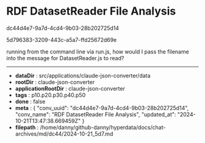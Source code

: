 # RDF DatasetReader File Analysis

dc44d4e7-9a7d-4cd4-9b03-28b202725d14

5d796383-3209-443c-a5a7-ffd25672d69e

running from the command line via run.js, how would I pass the filename into the message for DatasetReader.js to read?

---

* **dataDir** : src/applications/claude-json-converter/data
* **rootDir** : claude-json-converter
* **applicationRootDir** : claude-json-converter
* **tags** : p10.p20.p30.p40.p50
* **done** : false
* **meta** : {
  "conv_uuid": "dc44d4e7-9a7d-4cd4-9b03-28b202725d14",
  "conv_name": "RDF DatasetReader File Analysis",
  "updated_at": "2024-10-21T13:47:38.669459Z"
}
* **filepath** : /home/danny/github-danny/hyperdata/docs/chat-archives/md/dc44/2024-10-21_5d7.md